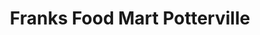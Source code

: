 ---
title: "Franks Food Mart Potterville"
url: /potterville/franks-food-mart-potterville/
shop: convenience
---
